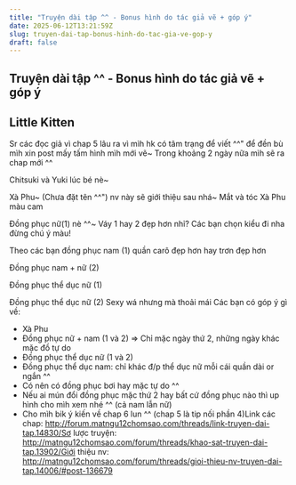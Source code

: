 ```yaml
---
title: "Truyện dài tập ^^ - Bonus hình do tác giả vẽ + góp ý"
date: 2025-06-12T13:21:59Z
slug: truyen-dai-tap-bonus-hinh-do-tac-gia-ve-gop-y
draft: false
---
```


## Truyện dài tập ^^ - Bonus hình do tác giả vẽ + góp ý

## Little Kitten

Sr các đọc giả vì chap 5 lâu ra vì mìh hk có tâm trạng để viết ^^" để đền bù mìh xin post mấy tấm hình mìh mới vẽ~ Trong khoảng 2 ngày nữa mìh sẽ ra chap mới ^^

Chitsuki và Yuki lúc bé nè~
 
Xà Phu~ (Chưa đặt tên ^^") nv này sẽ giới thiệu sau nhá~ Mắt và tóc Xà Phu màu cam

Đồng phục nữ(1) nè ^^~ Váy 1 hay 2 đẹp hơn nhỉ? Các bạn chọn kiểu đi nha đừng chú ý màu!

Theo các bạn đồng phục nam (1) quần carô đẹp hơn hay trơn đẹp hơn 

Đồng phục nam + nữ (2)

Đồng phục thể dục nữ (1)

Đồng phục thể dục nữ (2) Sexy wá  nhưng mà thoải mái 
Các bạn có góp ý gì về:
 + Xà Phu
 + Đồng phục nữ + nam (1 và 2) => Chỉ mặc ngày thứ 2, những ngày khác mặc đồ tự do
 + Đồng phục thể dục nữ (1 và 2)
 + Đồng phục thể dục nam: chỉ khác đ/p thể dục nữ mỗi cái quần dài or ngắn ^^
 + Có nên có đồng phục bơi hay mặc tự do ^^
 + Nếu ai mún đổi đồng phục mặc thứ 2 hay bất cứ đồng phục nào thì up hình cho mìh xem nhé ^^ (cả nam lẫn nữ)
 + Cho mìh bik ý kiến về chap 6 lun ^^ (chap 5 là tip nối phần 4)Link các chap: http://forum.matngu12chomsao.com/threads/link-truyen-dai-tap.14830/Sơ lược truyện: http://matngu12chomsao.com/forum/threads/khao-sat-truyen-dai-tap.13902/Giới thiệu nv: http://matngu12chomsao.com/forum/threads/gioi-thieu-nv-truyen-dai-tap.14006/#post-136679